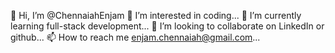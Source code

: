 👋 Hi, I’m @ChennaiahEnjam
👀 I’m interested in coding...
🌱 I’m currently learning full-stack development...
💞️ I’m looking to collaborate on LinkedIn or github...
📫 How to reach me enjam.chennaiah@gmail.com...
<!---
ChennaiahEnjam/ChennaiahEnjam is a ✨ special ✨ repository because its `README.md` (this file) appears on your GitHub profile.
You can click the Preview link to take a look at your changes.
--->
